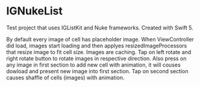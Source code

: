 # IGNukeList
Test project that uses IGListKit and Nuke frameworks. Created with Swift 5.

By default every image of cell has placeholder image. When ViewController did load, images start loading and then applyes resizedImageProcessors that resize image to fit cell size. Images are caching. 
Tap on left rotate and right rotate button to rotate images in respective direction.
Also press on any image in first section to add new cell with animation, it will couses dowload and present new image into first section.
Tap on second section causes shaffle of cells (images) with animation.
